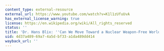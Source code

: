 ```yaml
---
content_type: external-resource
external_url: https://www.youtube.com/watch?v=K1l1zUfuUvA
has_external_license_warning: true
license: https://en.wikipedia.org/wiki/All_rights_reserved
status: ''
title: 'Dr. Hans Blix: ''Can We Move Toward a Nuclear Weapon-Free World?'''
uid: 4d37a489-69a7-4a5d-bf33-a1da489dd414
wayback_url: ''
---
```

